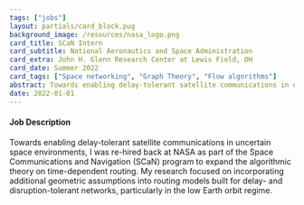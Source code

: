 ```yaml
---
tags: ["jobs"]
layout: partials/card_block.pug
background_image: /resources/nasa_logo.png
card_title: SCaN Intern
card_subtitle: National Aeronautics and Space Administration
card_extra: John H. Glenn Research Center at Lewis Field, OH
card_date: Summer 2022
card_tags: ["Space networking", "Graph Theory", "Flow algorithms"]
abstract: Towards enabling delay-tolerant satellite communications in uncertain space environments, I was re-hired back at NASA as part of the Space Communications and Navigation (SCaN) program to expand the algorithmic theory on time-dependent routing.
date: 2022-01-01
---
```


<div class="flex items-center px-2 py-1 bg-gray-100">
  <h4 class="font-bold bg-gray-100"> Job Description </h4>
</div>
<div class="p-2 overflow-auto px-4 py-2 bg-white-100">  
Towards enabling delay-tolerant satellite communications in uncertain space environments, I was re-hired back at NASA as part of the Space Communications and Navigation (SCaN) program to expand the algorithmic theory on time-dependent routing. My research focused on incorporating additional geometric assumptions into routing models built for delay- and disruption-tolerant networks, particularly in the low Earth orbit regime.
</div>

<!-- #### Publications

<div class="flex items-center px-2 py-1 bg-gray-100">
  <h4 class="font-bold bg-gray-100"> Publications </h4>
</div>
<div class="p-2 overflow-auto px-4 py-2 bg-white-100">
  <ul class="list-disc ml-6">
    <li> Pub 1 </li>
  </ul>
</div> -->
